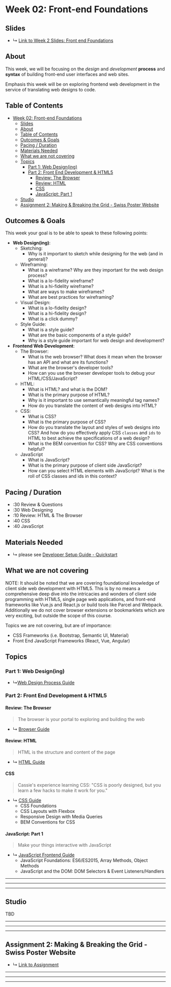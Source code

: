 # Week 02: Front-end Foundations


## Slides
* ↳ [Link to Week 2 Slides: Front end Foundations](#)


## About

This week, we will be focusing on the *design* and *development* **process** and **syntax** of building front-end user interfaces and web sites. 

Emphasis this week will be on exploring frontend web development in the service of translating web designs to code. 

## Table of Contents
- [Week 02: Front-end Foundations](#week-02-front-end-foundations)
  - [Slides](#slides)
  - [About](#about)
  - [Table of Contents](#table-of-contents)
  - [Outcomes & Goals](#outcomes--goals)
  - [Pacing / Duration](#pacing--duration)
  - [Materials Needed](#materials-needed)
  - [What we are not covering](#what-we-are-not-covering)
  - [Topics](#topics)
    - [Part 1: Web Design(ing)](#part-1-web-designing)
    - [Part 2: Front End Development & HTML5](#part-2-front-end-development--html5)
      - [Review: The Browser](#review-the-browser)
      - [Review: HTML](#review-html)
      - [CSS](#css)
      - [JavaScript: Part 1](#javascript-part-1)
  - [Studio](#studio)
  - [Assignment 2: Making & Breaking the Grid - Swiss Poster Website](#assignment-2-making--breaking-the-grid---swiss-poster-website)

## Outcomes & Goals

This week your goal is to be able to speak to these following points:

* **Web Design(ing)**:
  * Sketching: 
    * Why is it important to sketch while designing for the web (and in general)?
  * Wireframing: 
    * What is a wireframe? Why are they important for the web design process?
    * What is a lo-fidelity wireframe?
    * What is a hi-fidelity wireframe?
    * What are ways to make wireframes?
    * What are best practices for wireframing?
  * Visual Design:
    * What is a lo-fidelity design?
    * What is a hi-fidelity design?
    * What is a click dummy? 
  * Style Guide:
    * What is a style guide?
    * What are the basic components of a style guide?
    * Why is a style guide important for web design and development?
* **Frontend Web Development**:
  * The Browser:
    * What is the web browser? What does it mean when the browser has an API and what are its functions?
    * What are the browser's developer tools?
    * How can you use the browser developer tools to debug your HTML/CSS/JavaScript?
  * HTML:
    * What is HTML? and what is the DOM?
    * What is the primary purpose of HTML?
    * Why is it important to use semantically meaningful tag names?
    * How do you translate the content of web designs into HTML?
  * CSS:
    * What is CSS?
    * What is the primary purpose of CSS?
    * How do you translate the layout and styles of web designs into CSS? And how do you effectively apply CSS `classes` and `ids` to HTML to best achieve the specifications of a web design?
    * What is the BEM convention for CSS? Why are CSS conventions helpful?
  * JavaScript
    * What is JavaScript?
    * What is the primary purpose of client side JavaScript?
    * How can you select HTML elements with JavaScript? What is the roll of CSS classes and ids in this context?

 ## Pacing / Duration
- :30 Review & Questions
- :30 Web Designing
- :10 Review: HTML & The Browser
- :40 CSS
- :40 JavaScript

## Materials Needed

* ↳ please see [Developer Setup Guide - Quickstart](../guides/developer-setup-guide.md#quickstart)
  
## What we are not covering

NOTE: It should be noted that we are covering foundational knowledge of client side web development with HTML5. This is by no means a comprehensive deep dive into the intricacies and wonders of client side programming with HTML5, single page web applications, and front-end frameworks like Vue.js and React.js or build tools like Parcel and Webpack. Additionally we do not cover browser extensions or bookmarklets which are very exciting, but outside the scope of this course. 

Topics we are not covering, but are of importance:
* CSS Frameworks (i.e. Bootstrap, Semantic UI, Material)
* Front End JavaScript Frameworks (React, Vue, Angular)


## Topics

### Part 1: Web Design(ing)

* ↳[Web Design Process Guide](../guides/web-design-process.md)

### Part 2: Front End Development & HTML5

#### Review: The Browser

> The browser is your portal to exploring and building the web

* ↳ [Browser Guide](../guides/browser-guide.md)

#### Review: HTML

> HTML is the structure and content of the page

* ↳ [HTML Guide](../guides/html-guide.md)

#### CSS

> Cassie's experience learning CSS: "CSS is poorly designed, but you learn a few hacks to make it work for you."

* ↳ [CSS Guide](../guides/css-guide.md)
  * CSS Foundations
  * CSS Layouts with Flexbox
  * Responsive Design with Media Queries
  * BEM Conventions for CSS


#### JavaScript: Part 1

> Make your things interactive with JavaScript

* ↳ [JavaScript Frontend Guide](../guides/javascript-frontend-guide.md)
  * JavaScript Foundations: ES6/ES2015, Array Methods, Object Methods
  * JavaScript and the DOM: DOM Selectors & Event Listeners/Handlers

***
***
***

## Studio

TBD


***
***
***

## Assignment 2: Making & Breaking the Grid - Swiss Poster Website

* ↳ [Link to Assignment](../assignments/02_assignment.md)




***
***
*** 


<!-- 
Bibliography

References

TBD

 Terms
* DOM:
  * Document Object Model
* HTML:
  * Hypertext markup language
* CSS:
  * Cascading style sheets
* BEM:
  * Block-Element-Modifier
* AJAX:
  * Asynchronous Javascript And XML
* Callback functions:
  * ...

 -->
